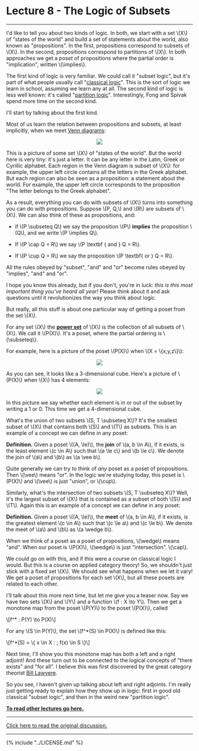 # Lecture 8 - The Logic of Subsets
---

I'd like to tell you about two kinds of logic. In both, we start with
a set \\(X\\) of "states of the world" and build a set of statements
about the world, also known as "propositions". In the first,
propositions correspond to subsets of \\(X\\). In the second,
propositions correspond to partitions of \\(X\\). In both approaches
we get a _poset_ of propositions where the partial order is
"implication", written \\(\implies\\).

The first kind of logic is very familiar. We could call it "subset
logic", but it's part of what people usually call "[classical
logic](https://en.wikipedia.org/wiki/Classical_logic)". This is the
sort of logic we learn in school, assuming we learn any at all. The
second kind of logic is less well known: it's called "[partition
logic](https://arxiv.org/abs/0902.1950)". Interestingly, Fong and
Spivak spend more time on the second kind.

I'll start by talking about the first kind.

Most of us learn the relation between propositions and subsets, at
least implicitly, when we meet [Venn
diagrams](https://en.wikipedia.org/wiki/Venn_diagram):

<center><img src =
"http://math.ucr.edu/home/baez/mathematical/7_sketches/venn_diagram.png"></center>

This is a picture of some set \\(X\\) of "states of the world". But
the world here is very tiny: it's just a letter. It can be any letter
in the Latin, Greek or Cyrillic alphabet. Each region in the Venn
diagram is subset of \\(X\\): for example, the upper left circle
contains all the letters in the Greek alphabet. But each region can
also be seen as a proposition: a statement about the world. For
example, the upper left circle corresponds to the proposition "The
letter belongs to the Greek alphabet".

As a result, everything you can do with subsets of \\(X\\) turns into
something you can do with propositions. Suppose \\(P, Q,\\) and
\\(R\\) are subsets of \\(X\\). We can also think of these as
propositions, and:

* if \\(P \subseteq Q\\) we say the proposition \\(P\\) **implies**
  the proposition \\(Q\\), and we write \\(P \implies Q\\).

* If \\(P \cap Q = R\\) we say \\(P \textbf { and } Q = R\\).

* If \\(P \cup Q = R\\) we say the proposition \\(P \textbf{ or } Q =
  R\\).

All the rules obeyed by "subset", "and" and "or" become rules obeyed
by "implies", "and" and "or".

I hope you know this already, but if you don't, you're in luck: _this
is this most important thing you've heard all year!_ Please think
about it and ask questions until it revolutionizes the way you think
about logic.

But really, all this stuff is about one particular way of getting a
poset from the set \\(X\\).

For any set \\(X\\) the **[power
set](https://en.wikipedia.org/wiki/Power_set)** of \\(X\\) is the
collection of all subsets of \\(X\\). We call it \\(P(X)\\). It's a
poset, where the partial ordering is \\(\subseteq\\).

For example, here is a picture of the poset \\(P(X)\\) when \\(X =
\\{x,y,z\\}\\):

<center><img src =
"https://upload.wikimedia.org/wikipedia/commons/thumb/e/ea/Hasse_diagram_of_powerset_of_3.svg/500px-Hasse_diagram_of_powerset_of_3.svg.png"></center>

As you can see, it looks like a 3-dimensional cube. Here's a picture
of \\(P(X)\\) when \\(X\\) has 4 elements:

<center><img src =
"https://upload.wikimedia.org/wikipedia/commons/thumb/9/9b/Hypercubeorder_binary.svg/500px-Hypercubeorder_binary.svg.png"></center>

In this picture we say whether each element is in or out of the subset
by writing a 1 or 0. This time we get a 4-dimensional cube.

What's the union of two subsets \\(S, T \subseteq X\\)? It's the
smallest subset of \\(X\\) that contains both \\(S\\) and \\(T\\) as
subsets. This is an example of a concept we can define in any poset:

**Definition.** Given a poset \\((A, \le)\\), the **join** of \\(a, b
\in A\\), if it exists, is the least element \\(c \in A\\) such that
\\(a \le c\\) and \\(b \le c\\). We denote the join of \\(a\\) and
\\(b\\) as \\(a \vee b\\).

Quite generally we can try to think of _any_ poset as a poset of
propositions. Then \\(\vee\\) means "or". In the logic we're studying
today, this poset is \\(P(X)\\) and \\(\vee\\) is just "union", or
\\(\cup\\).

Similarly, what's the intersection of two subsets \\(S, T \subseteq
X\\)? Well, it's the largest subset of \\(X\\) that is contained as a
subset of both \\(S\\) and \\(T\\). Again this is an example of a
concept we can define in any poset:

**Definition.** Given a poset \\((A, \le)\\), the **meet** of \\(a, b
\in A\\), if it exists, is the greatest element \\(c \in A\\) such
that \\(c \le a\\) and \\(c \le b\\). We denote the meet of \\(a\\)
and \\(b\\) as \\(a \wedge b\\).

When we think of a poset as a poset of propositions, \\(\wedge\\)
means "and". When our poset is \\(P(X)\\), \\(\wedge\\) is just
"intersection". \\(\cap\\).

We could go on with this, and if this were a course on classical logic
I would. But this is a course on applied category theory! So, we
shouldn't just stick with a fixed set \\(X\\). We should see what
happens when we let it vary! We get a poset of propositions for each
set \\(X\\), but all these posets are related to each other.

I'll talk about this more next time, but let me give you a teaser now.
Say we have two sets \\(X\\) and \\(Y\\) and a function \\(f : X \to
Y\\). Then we get a monotone map from the poset \\(P(Y)\\) to the
poset \\(P(X)\\), called

\\[f^* : P(Y) \to P(X)\\]

For any \\(S \in P(Y)\\), the set \\(f^*(S) \in P(X)\\) is defined
like this:

\\[f^*(S) = \\{ x \in X : \; f(x) \in S \\}\\]

Next time, I'll show you this monotone map has both a left and a right
adjoint! And these turn out to be connected to the logical concepts of
"there exists" and "for all". I believe this was first discovered by
the great category theorist [Bill
Lawvere](https://www.emis.de/journals/TAC/reprints/articles/16/tr16abs.html).

So you see, I haven't given up talking about left and right adjoints.
I'm really just getting ready to explain how they show up in logic:
first in good old classical "subset logic", and then in the weird new
"partition logic".

**[To read other lectures go here.](http://www.azimuthproject.org/azimuth/show/Applied+Category+Theory#Course)**

---

[Click here to read the original discussion.](https://forum.azimuthproject.org/discussion/1921/lecture-8-chapter-1-the-logic-of-subsets/p1)

---

{% include "../LICENSE.md" %}
